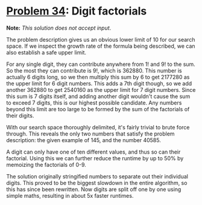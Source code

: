 # [Problem 34](https://projecteuler.net/problem=34): Digit factorials

**Note:** *This solution does not accept input*.

The problem description gives us an obvious lower limit of 10 for our search space.
If we inspect the growth rate of the formula being described, we can also establish a safe upper limit.

For any single digit, they can contribute anywhere from 1! and 9! to the sum.
So the most they can contribute is 9!, which is 362880.
This number is actually 6 digits long, so we then multiply this sum by 6 to get 2177280 as the upper limit for 6 digit numbers.
This adds a 7th digit though, so we add another 362880 to get 2540160 as the upper limit for 7 digit numbers.
Since this sum is 7 digits itself, and adding another digit wouldn't cause the sum to exceed 7 digits, this is our highest possible candidate.
Any numbers beyond this limit are too large to be formed by the sum of the factorials of their digits.

With our search space thoroughly delimited, it's fairly trivial to brute force through.
This reveals the only two numbers that satisfy the problem description: the given example of 145, and the number 40585.

A digit can only have one of ten different values, and thus so can their factorial.
Using this we can further reduce the runtime by up to 50% by memoizing the factorials of 0-9.

The solution originally stringified numbers to separate out their individual digits.
This proved to be the biggest slowdown in the entire algorithm, so this has since been rewritten.
Now digits are split off one by one using simple maths, resulting in about 5x faster runtimes.
